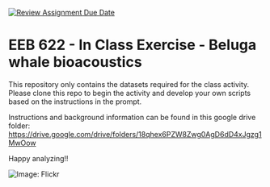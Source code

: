 [![Review Assignment Due Date](https://classroom.github.com/assets/deadline-readme-button-22041afd0340ce965d47ae6ef1cefeee28c7c493a6346c4f15d667ab976d596c.svg)](https://classroom.github.com/a/s7yB6b-N)
# EEB 622 - In Class Exercise - Beluga whale bioacoustics

This repository only contains the datasets required for the class activity. Please clone this repo to begin the activity and develop your own scripts based on the instructions in the prompt.

Instructions and background information can be found in this google drive folder:
https://drive.google.com/drive/folders/18qhex6PZW8Zwg0AgD6dD4xJgzg1MwOow

Happy analyzing!!

![Image: Flickr](belug.jpeg)
